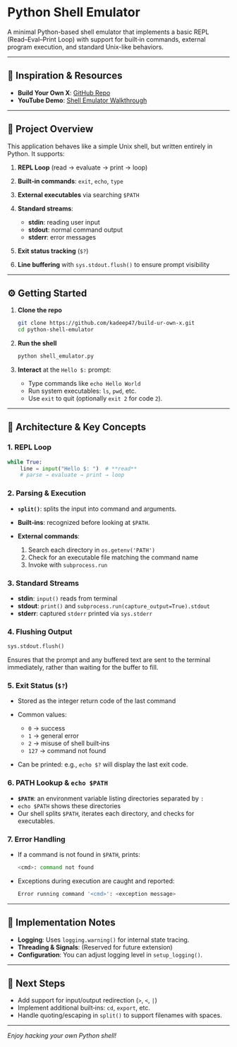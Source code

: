 # Python Shell Emulator

A minimal Python-based shell emulator that implements a basic REPL (Read–Eval–Print Loop) with support for built‑in commands, external program execution, and standard Unix-like behaviors.

---

## 🧩 Inspiration & Resources

* **Build Your Own X**: [GitHub Repo](https://github.com/kadeep47/build-your-own-x?tab=readme-ov-file)
* **YouTube Demo**: [Shell Emulator Walkthrough](https://www.youtube.com/watch?v=55cohFUPZGY)

---

## 🚀 Project Overview

This application behaves like a simple Unix shell, but written entirely in Python. It supports:

1. **REPL Loop** (read → evaluate → print → loop)
2. **Built‑in commands**: `exit`, `echo`, `type`
3. **External executables** via searching `$PATH`
4. **Standard streams**:

   * **stdin**: reading user input
   * **stdout**: normal command output
   * **stderr**: error messages
5. **Exit status tracking** (`$?`)
6. **Line buffering** with `sys.stdout.flush()` to ensure prompt visibility

---

## ⚙️ Getting Started

1. **Clone the repo**

   ```bash
   git clone https://github.com/kadeep47/build-ur-own-x.git
   cd python-shell-emulator
   ```

2. **Run the shell**

   ```bash
   python shell_emulator.py
   ```

3. **Interact** at the `Hello $:` prompt:

   * Type commands like `echo Hello World`
   * Run system executables: `ls`, `pwd`, etc.
   * Use `exit` to quit (optionally `exit 2` for code `2`).

---

## 📐 Architecture & Key Concepts

### 1. REPL Loop

```python
while True:
    line = input("Hello $: ")  # **read**
    # parse → evaluate → print → loop
```

### 2. Parsing & Execution

* **`split()`**: splits the input into command and arguments.
* **Built‑ins**: recognized before looking at `$PATH`.
* **External commands**:

  1. Search each directory in `os.getenv('PATH')`
  2. Check for an executable file matching the command name
  3. Invoke with `subprocess.run`

### 3. Standard Streams

* **stdin**: `input()` reads from terminal
* **stdout**: `print()` and `subprocess.run(capture_output=True).stdout`
* **stderr**: captured `stderr` printed via `sys.stderr`

### 4. Flushing Output

```python
sys.stdout.flush()
```

Ensures that the prompt and any buffered text are sent to the terminal immediately, rather than waiting for the buffer to fill.

### 5. Exit Status (`$?`)

* Stored as the integer return code of the last command
* Common values:

  * `0` → success
  * `1` → general error
  * `2` → misuse of shell built‑ins
  * `127` → command not found
* Can be printed: e.g., `echo $?` will display the last exit code.

### 6. PATH Lookup & `echo $PATH`

* **`$PATH`**: an environment variable listing directories separated by `:`
* `echo $PATH` shows these directories
* Our shell splits `$PATH`, iterates each directory, and checks for executables.

### 7. Error Handling

* If a command is not found in `$PATH`, prints:

  ```bash
  <cmd>: command not found
  ```
* Exceptions during execution are caught and reported:

  ```bash
  Error running command '<cmd>': <exception message>
  ```

---

## 🔧 Implementation Notes

* **Logging**: Uses `logging.warning()` for internal state tracing.
* **Threading & Signals**: (Reserved for future extension)
* **Configuration**: You can adjust logging level in `setup_logging()`.

---

## 🎯 Next Steps

* Add support for input/output redirection (`>`, `<`, `|`)
* Implement additional built‑ins: `cd`, `export`, etc.
* Handle quoting/escaping in `split()` to support filenames with spaces.

---

*Enjoy hacking your own Python shell!*
